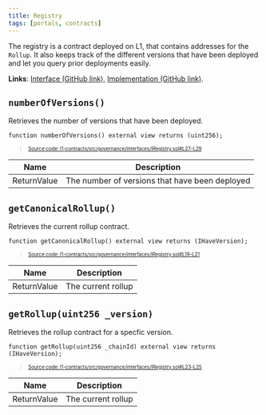 ```yaml
---
title: Registry
tags: [portals, contracts]
---
```


The registry is a contract deployed on L1, that contains addresses for the `Rollup`. It also keeps track of the different versions that have been deployed and let you query prior deployments easily.

**Links**: [Interface (GitHub link)](https://github.com/AztecProtocol/aztec-packages/blob/master/l1-contracts/src/governance/interfaces/IRegistry.sol), [Implementation (GitHub link)](https://github.com/AztecProtocol/aztec-packages/blob/master/l1-contracts/src/governance/Registry.sol).

## `numberOfVersions()`

Retrieves the number of versions that have been deployed.

```solidity title="registry_number_of_versions" showLineNumbers 
function numberOfVersions() external view returns (uint256);
```
> <sup><sub><a href="https://github.com/AztecProtocol/aztec-packages/blob/v1.1.1/l1-contracts/src/governance/interfaces/IRegistry.sol#L27-L29" target="_blank" rel="noopener noreferrer">Source code: l1-contracts/src/governance/interfaces/IRegistry.sol#L27-L29</a></sub></sup>


| Name        | Description                                    |
| ----------- | ---------------------------------------------- |
| ReturnValue | The number of versions that have been deployed |

## `getCanonicalRollup()`

Retrieves the current rollup contract.

```solidity title="registry_get_canonical_rollup" showLineNumbers 
function getCanonicalRollup() external view returns (IHaveVersion);
```
> <sup><sub><a href="https://github.com/AztecProtocol/aztec-packages/blob/v1.1.1/l1-contracts/src/governance/interfaces/IRegistry.sol#L19-L21" target="_blank" rel="noopener noreferrer">Source code: l1-contracts/src/governance/interfaces/IRegistry.sol#L19-L21</a></sub></sup>


| Name        | Description        |
| ----------- | ------------------ |
| ReturnValue | The current rollup |

## `getRollup(uint256 _version)`

Retrieves the rollup contract for a specfic version.

```solidity title="registry_get_rollup" showLineNumbers 
function getRollup(uint256 _chainId) external view returns (IHaveVersion);
```
> <sup><sub><a href="https://github.com/AztecProtocol/aztec-packages/blob/v1.1.1/l1-contracts/src/governance/interfaces/IRegistry.sol#L23-L25" target="_blank" rel="noopener noreferrer">Source code: l1-contracts/src/governance/interfaces/IRegistry.sol#L23-L25</a></sub></sup>


| Name        | Description        |
| ----------- | ------------------ |
| ReturnValue | The current rollup |
